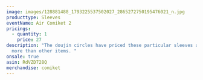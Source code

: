 ```yaml
---
image: images/128881488_1793225537502027_2865272750195476021_n.jpg
producttype: Sleeves
eventName: Air Comiket 2
pricings:
  - quantity: 1
    price: 27
description: "The doujin circles have priced these particular sleeves a little
  more than other items. "
onsale: true
asin: RdVZD728Q
merchandise: comiket
---
```

